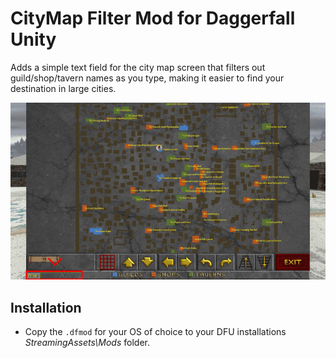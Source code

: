 # CityMap Filter Mod for Daggerfall Unity

Adds a simple text field for the city map screen that filters out guild/shop/tavern names as you type, making it easier to find your destination in large cities.

![](https://github.com/Flynsarmy/dfu-citymap-filter-mod/blob/master/screenshots/filter-map.gif?raw=true)

## Installation

* Copy the `.dfmod` for your OS of choice to your DFU installations *StreamingAssets\Mods* folder.
